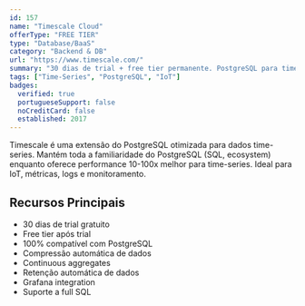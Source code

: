 ```yaml
---
id: 157
name: "Timescale Cloud"
offerType: "FREE TIER"
type: "Database/BaaS"
category: "Backend & DB"
url: "https://www.timescale.com/"
summary: "30 dias de trial + free tier permanente. PostgreSQL para time-series. IoT e métricas."
tags: ["Time-Series", "PostgreSQL", "IoT"]
badges:
  verified: true
  portugueseSupport: false
  noCreditCard: false
  established: 2017
---
```


Timescale é uma extensão do PostgreSQL otimizada para dados time-series. Mantém toda a familiaridade do PostgreSQL (SQL, ecosystem) enquanto oferece performance 10-100x melhor para time-series. Ideal para IoT, métricas, logs e monitoramento.

## Recursos Principais

- 30 dias de trial gratuito
- Free tier após trial
- 100% compatível com PostgreSQL
- Compressão automática de dados
- Continuous aggregates
- Retenção automática de dados
- Grafana integration
- Suporte a full SQL
